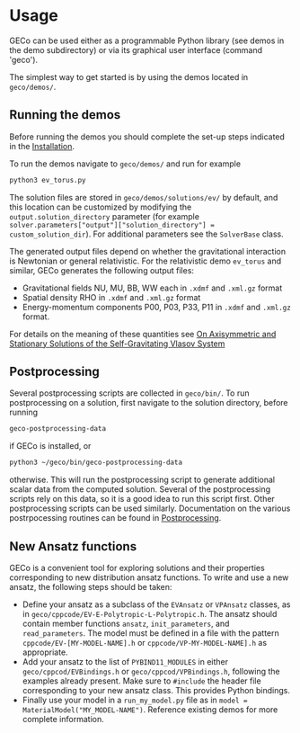 # Usage

GECo can be used either as a programmable Python library (see demos in
the demo subdirectory) or via its graphical user interface (command 'geco').

The simplest way to get started is by using the demos located in `geco/demos/`. 

## Running the demos
Before running the demos you should complete the set-up steps indicated in the [Installation](./installation.md).

To run the demos navigate to `geco/demos/` and run for example
```bash
python3 ev_torus.py
```
The solution files are stored in `geco/demos/solutions/ev/` by default, and this location can be customized by modifying the `output.solution_directory` parameter (for example `solver.parameters["output"]["solution_directory"] = custom_solution_dir`). 
For additional parameters see the `SolverBase` class. 

The generated output files depend on whether the gravitational interaction is Newtonian or general relativistic. 
For the relativistic demo `ev_torus` and similar, GECo generates the following
output files:
- Gravitational fields NU, MU, BB, WW each in `.xdmf` and `.xml.gz` format
- Spatial density RHO in `.xdmf` and `.xml.gz` format
- Energy-momentum components P00, P03, P33, P11 in `.xdmf` and `.xml.gz` format.

For details on the meaning of these quantities see [On Axisymmetric and Stationary Solutions of the Self-Gravitating Vlasov System](https://iopscience.iop.org/article/10.1088/0264-9381/33/15/155008)

## Postprocessing
Several postprocessing scripts are collected in `geco/bin/`. 
To run postprocessing on a solution, first navigate to the solution directory, before running 
```bash
geco-postprocessing-data
```
if GECo is installed, or 
```bash
python3 ~/geco/bin/geco-postprocessing-data
```
otherwise. 
This will run the postprocessing script to generate additional scalar data from the computed solution. 
Several of the postprocessing scripts rely on this data, so it is a good idea to run this script first. 
Other postprocessing scripts can be used similarly. 
Documentation on the various postrpocessing routines can be found in [Postprocessing](./postprocessing.md).

## New Ansatz functions
GECo is a convenient tool for exploring solutions and their properties corresponding to new distribution ansatz functions. 
To write and use a new ansatz, the following steps should be taken: 
- Define your ansatz as a subclass of the `EVAnsatz` or `VPAnsatz` classes, as in `geco/cppcode/EV-E-Polytropic-L-Polytropic.h`. 
  The ansatz should contain member functions `ansatz`, `init_parameters`, and `read_parameters`.
  The model must be defined in a file with the pattern `cppcode/EV-[MY-MODEL-NAME].h` or `cppcode/VP-MY-MODEL-NAME].h` as appropriate.
- Add your ansatz to the list of `PYBIND11_MODULES` in either `geco/cppcod/EVBindings.h` or `geco/cppcod/VPBindings.h`, following the examples already present. 
  Make sure to `#include` the header file corresponding to your new ansatz class.
  This provides Python bindings.
- Finally use your model in a `run_my_model.py` file as in `model = MaterialModel("MY_MODEL-NAME")`. 
  Reference existing demos for more complete information.